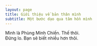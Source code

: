 ```yaml
---
layout: page
title: Giới thiệu về bản thân mình
subtitle: Một bước dạo qua tâm hồn mình
---
```


Mình là Phùng Minh Chiến. Thế thôi.  
Đừng lo. Bạn sẽ biết nhiều hơn thôi.
